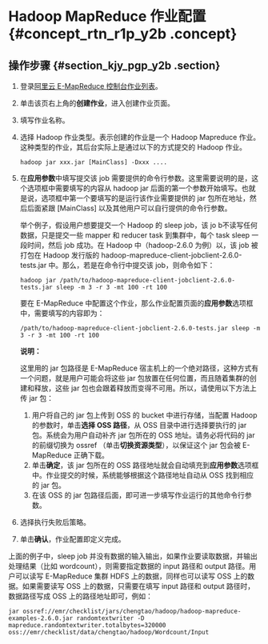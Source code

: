 # Hadoop MapReduce 作业配置 {#concept_rtn_r1p_y2b .concept}

## 操作步骤 {#section_kjy_pgp_y2b .section}

1.  登录[阿里云 E-MapReduce 控制台作业列表](https://emr.console.aliyun.com/)。
2.  单击该页右上角的**创建作业**，进入创建作业页面。
3.  填写作业名称。
4.  选择 Hadoop 作业类型。表示创建的作业是一个 Hadoop Mapreduce 作业。这种类型的作业，其后台实际上是通过以下的方式提交的 Hadoop 作业。

    ```
    hadoop jar xxx.jar [MainClass] -Dxxx ....
    ```

5.  在**应用参数**中填写提交该 job 需要提供的命令行参数。这里需要说明的是，这个选项框中需要填写的内容从 hadoop jar 后面的第一个参数开始填写。也就是说，选项框中第一个要填写的是运行该作业需要提供的 jar 包所在地址，然后后面紧跟 \[MainClass\] 以及其他用户可以自行提供的命令行参数。

    举个例子，假设用户想要提交一个 Hadoop 的 sleep job，该 jo b不读写任何数据，只是提交一些 mapper 和 reducer task 到集群中，每个 task sleep 一段时间，然后 job 成功。在 Hadoop 中（hadoop-2.6.0 为例）以，该 job 被打包在 Hadoop 发行版的 hadoop-mapreduce-client-jobclient-2.6.0-tests.jar 中。那么，若是在命令行中提交该 job，则命令如下：

    ```
    hadoop jar /path/to/hadoop-mapreduce-client-jobclient-2.6.0-tests.jar sleep -m 3 -r 3 -mt 100 -rt 100
    ```

    要在 E-MapReduce 中配置这个作业，那么作业配置页面的**应用参数**选项框中，需要填写的内容即为：

    ```
    /path/to/hadoop-mapreduce-client-jobclient-2.6.0-tests.jar sleep -m 3 -r 3 -mt 100 -rt 100
    ```

    **说明：** 

    这里用的 jar 包路径是 E-MapReduce 宿主机上的一个绝对路径，这种方式有一个问题，就是用户可能会将这些 jar 包放置在任何位置，而且随着集群的创建和释放，这些 jar 包也会跟着释放而变得不可用。所以，请使用以下方法上传 jar 包：

    1.  用户将自己的 jar 包上传到 OSS 的 bucket 中进行存储，当配置 Hadoop 的参数时，单击**选择 OSS 路径**，从 OSS 目录中进行选择要执行的 jar 包。系统会为用户自动补齐 jar 包所在的 OSS 地址。请务必将代码的 jar 的前缀切换为 ossref （单击**切换资源类型**），以保证这个 jar 包会被 E-MapReduce 正确下载。
    2.  单击**确定**，该 jar 包所在的 OSS 路径地址就会自动填充到**应用参数**选项框中。作业提交的时候，系统能够根据这个路径地址自动从 OSS 找到相应的 jar 包。
    3.  在该 OSS 的 jar 包路径后面，即可进一步填写作业运行的其他命令行参数。
6.  选择执行失败后策略。
7.  单击**确认**，作业配置即定义完成。

上面的例子中，sleep job 并没有数据的输入输出，如果作业要读取数据，并输出处理结果（比如 wordcount），则需要指定数据的 input 路径和 output 路径。用户可以读写 E-MapReduce 集群 HDFS 上的数据，同样也可以读写 OSS 上的数据。如果需要读写 OSS 上的数据，只需要在填写 input 路径和 output 路径时，数据路径写成 OSS 上的路径地址即可，例如：

```
jar ossref://emr/checklist/jars/chengtao/hadoop/hadoop-mapreduce-examples-2.6.0.jar randomtextwriter -D mapreduce.randomtextwriter.totalbytes=320000 oss://emr/checklist/data/chengtao/hadoop/Wordcount/Input
```


